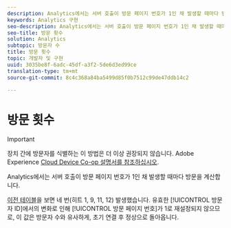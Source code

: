 ```yaml
---
description: Analytics에서는 서버 호출이 방문 페이지 번호가 1인 채 발생할 때마다 방문을 계산합니다.
keywords: Analytics 구현
seo-description: Analytics에서는 서버 호출이 방문 페이지 번호가 1인 채 발생할 때마다 방문을 계산합니다.
seo-title: 방문 횟수
solution: Analytics
subtopic: 방문자 수
title: 방문 횟수
topic: 개발자 및 구현
uuid: 3035be8f-6adc-45df-a3f2-5de6d3ed99ce
translation-type: tm+mt
source-git-commit: 8c4c368a84ba5499d85f0b7512c99de47ddb14c2

---
```



# 방문 횟수

>[!IMPORTANT]
>
>장치 간에 방문자를 식별하는 이 방법은 더 이상 권장되지 않습니다. Adobe Experience [Cloud Device Co-op 설명서를 참조하십시오](https://marketing.adobe.com/resources/help/en_US/mcdc/).

Analytics에서는 서버 호출이 방문 페이지 번호가 1인 채 발생할 때마다 방문을 계산합니다.

[이전 테이블](/help/implement/js-implementation/xdevice-visid/visit-example.md)을 보면 네 번(히트 1, 9, 11, 12) 발생했습니다. 유효한 [!UICONTROL 방문자 ID]에서의 변화로 인해 [!UICONTROL 방문 페이지 번호]가 1로 재설정되지 않으므로, 이 값은 방문자 수와 유사하게, 초기 연결 후 정상으로 돌아옵니다.
